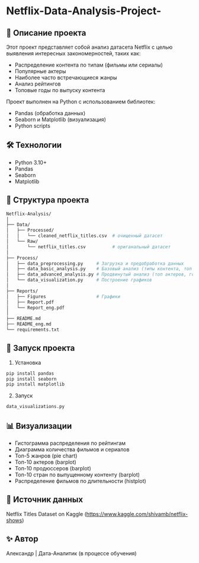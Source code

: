 # Netflix-Data-Analysis-Project-
## 📌 Описание проекта
Этот проект представляет собой анализ датасета Netflix с целью выявления интересных закономерностей, таких как:
- Распределение контента по типам (фильмы или сериалы)
- Популярные актеры
- Наиболее часто встречающиеся жанры
- Анализ рейтингов
- Топовые годы по выпуску контента

Проект выполнен на Python с использованием библиотек:
- Pandas (обработка данных)
- Seaborn и Matplotlib (визуализация)
- Python scripts

## 🛠 Технологии
- Python 3.10+
- Pandas
- Seaborn
- Matplotlib

## 📂 Структура проекта
```bash
Netflix-Analysis/
│
├── Data/
│   ├── Processed/
│   │   └── cleaned_netflix_titles.csv  # очищенный датасет
│   └── Raw/
│       └── netflix_titles.csv          # ориганальный датасет
│
├── Process/
│   ├── data_preprocessing.py     # Загрузка и предобработка данных
│   ├── data_basic_analysis.py    # Базовый анализ (типы контента, топ жанры, рейтинги)
│   ├── data_advanced_analysis.py # Продвинутый анализ (топ актеров, годовые тренды)
│   └── data_visualization.py     # Построение графиков
│
├── Reports/
│   ├── Figures                   # Графики 
│   ├── Report.pdf                
│   └── Report_eng.pdf
│
├── README.md
├── README_eng.md                 
└── requirements.txt             
```

## 🚀 Запуск проекта 
1. Установка
```bash
pip install pandas
pip install seaborn
pip install matplotlib
```
2. Запуск
```bash
data_visualizations.py
```

## 📊 Визуализации
 - Гистограмма распределения по рейтингам
 - Диаграмма количества фильмов и сериалов
 - Топ-5 жанров (pie chart)
 - Топ-10 актеров (barplot)
 - Топ-10 продюссеров (barplot)
 - Топ-10 стран по выпущенному контенту (barplot)
 - Распределение фильмов по длительности (histplot)

## 📌 Источник данных
Netflix Titles Dataset on Kaggle (https://www.kaggle.com/shivamb/netflix-shows)
## ✨ Автор
Александр | Дата-Аналитик (в процессе обучения)
 
